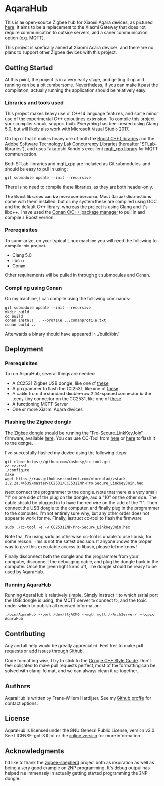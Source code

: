 # AqaraHub

This is an open-source Zigbee hub for Xiaomi Aqara devices, as pictured [here](https://des.gbtcdn.com/uploads/pdm-desc-pic/Electronic/image/2017/04/25/20170425155840_15186.jpg). It aims to be a replacement to the Xiaomi Gateway that does not require communication to outside servers, and a saner communication option (e.g. MQTT).

This project is spefically aimed at Xiaomi Aqara devices, and there are no plans to support other Zigbee devices with this project.

## Getting Started

At this point, the project is in a very early stage, and getting it up and running can be a bit cumbersome. Nevertheless, if you can make it past the compilation, actually running the application should be relatively easy.

### Libraries and tools used

This project makes heavy use of C++14 language features, and some minor use of the experimental C++ coroutines extension. To compile this project your compiler should support both. Everything has been tested using Clang 5.0, but will likely also work with Microsoft Visual Studio 2017.

On top of that it makes heavy use of both the [Boost C++ Libraries](http://www.boost.org/) and the [Adobe Software Technology Lab Concurrency Libraries](https://github.com/stlab/libraries/) (hereafter "STLab-libraries"), and uses Takatoshi Kondo's excellent [mqtt\_cpp library](https://github.com/redboltz/mqtt_cpp) for MQTT communication.

Both STLab-libraries and mqtt\_cpp are included as Git submodules, and should be easy to pull in using:
```
git submodule update --init --recursive
```
There is no need to compile these libraries, as they are both header-only.

The Boost libraries can be more cumbersome. Most (Linux) distributions come with them installed, but on my system these are compiled using GCC and the default C++ library, whereas the project is using Clang and it's libc++. I have used the [Conan C/C++ package manager](https://www.conan.io/) to pull in and compile a Boost version.

### Prerequisites
To summarize, on your typical Linux machine you will need the following to compile this project.

- Clang 5.0
- libc++
- Conan

Other requirements will be pulled in through git submodules and Conan.

### Compiling using Conan
On my machine, I can compile using the following commands:
```
git submodule update --init --recursive
mkdir build
cd build
conan install .. --profile ../conanprofile.txt
conan build ..
```
Afterwards a binary should have appeared in ./build/bin/

## Deployment

### Prerequisites
To run AqaraHub, several things are needed:

- A CC2531 Zigbee USB dongle, like one of [these](https://www.aliexpress.com/wholesale?SearchText=CC2531+USB+Dongle)
- A programmer to flash the CC2531, like one of [these](https://www.aliexpress.com/wholesale?SearchText=CC2531+Programmer)
- A cable from the standard double-row 2.54-spaced connector to the teeny-tiny connector on the CC2531, like one of [these](https://www.aliexpress.com/wholesale?SearchText=CC2531+Cable)
- A functioning MQTT Server
- One or more Xiaomi Aqara devices

### Flashing the Zigbee dongle
The Zigbee dongle should be running the "Pro-Secure\_LinkKeyJoin" firmware, available [here](https://github.com/mtornblad/zstack-1.2.2a.44539/blob/master/CC2531/CC2531ZNP-Pro-Secure_LinkKeyJoin.hex). You can use CC-Tool from [here](https://sourceforge.net/projects/cctool/files/) or [here](https://github.com/dashesy/cc-tool) to flash it to the dongle.

I've succesfully flashed my device using the following steps:
```
git clone https://github.com/dashesy/cc-tool.git
cd cc-tool
./configure
make
wget https://raw.githubusercontent.com/mtornblad/zstack-1.2.2a.44539/master/CC2531/CC2531ZNP-Pro-Secure_LinkKeyJoin.hex
```
Next connect the programmer to the dongle. Note that there is a very small "1" on one side of the plug on the dongle, and a "10" on the other side. The cable should be plugged in to have the red wire on the side of the "1". Then connect the USB dongle to the computer, and finally plug in the programmer to the computer. I'm not entirely sure why, but any other order does not appear to work for me.
Finally, instruct cc-tool to flash the firmware:
```
sudo ./cc-tool -e -w CC2531ZNP-Pro-Secure_LinkKeyJoin.hex
```
Note that I'm using sudo as otherwise cc-tool is unable to use libusb, for some reason. This is not the safest decision. If anyone knows the proper way to give this executable access to libusb, please let me know!

Finally disconnect both the dongle and the programmer from your computer, disconnect the debugging cable, and plug the dongle back in the computer. Once the green light turns off, The dongle should be ready to be used by AqaraHub.

### Running AqaraHub
Running AqaraHub is relatively simple. Simply instruct it to which serial port the USB dongle is using, the MQTT server to connect to, and the topic under which to publish all received information:
```
./bin/AqaraHub --port /dev/ttyACM0 --mqtt mqtt://ArchServer/ --topic AqaraHub
```

## Contributing
Any and all help would be greatly appreciated. Feel free to make pull requests or add issues through [Github](https://github.com/Frans-Willem/AqaraHub).

Code formatting wise, I try to stick to the [Google C++ Style Guide](https://google.github.io/styleguide/cppguide.html). Don't feel obligated to make pull requests perfect, most of the formatting can be solved with clang-format, and we can always clean it up together...

## Authors
AqaraHub is written by Frans-Willem Hardijzer. See my [Github profile](https://github.com/Frans-Willem) for contact options.

## License
AqaraHub is licensed under the GNU General Public License, version v3.0. See LICENSE-gpl-3.0.txt or the [online version](https://www.gnu.org/licenses/gpl-3.0.txt) for more information.

## Acknowledgments
I'd like to thank the [zigbee-shepherd](https://github.com/zigbeer/zigbee-shepherd) project both as inspiration as well as being a very good example on ZNP programming. It's debug output has helped me immensely in actually getting started programming the ZNP dongle.
